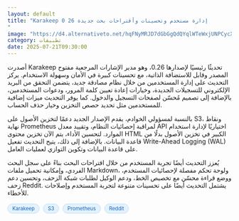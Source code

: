 ```yaml
---
layout: default
title: "Karakeep 0 26 إدارة مستخدم وتحسينات وأقتراحات بحث جديدة
"
image: "https://d4.alternativeto.net/hqFNyMRJD7dGbGgQdQYqlWTeWxjUNPCycXkYMXH8NzU/rs:fill:1520:760:0/g:ce:0:0/YWJzOi8vZGlzdC9jb250ZW50LzE3NTMwNDI4MjA5MTAucG5n.png"
category: تطبيقات
date: 2025-07-21T09:30:00
---
```


أصدرت Karakeep تحديثًا رئيسيًا لإصدارها 0.26، وهو مدير الإشارات المرجعية مفتوح المصدر وقابل للاستضافة الذاتية، مع تحسينات كبيرة في الأمان وسهولة الاستخدام. يركز التحديث على إدارة المستخدمين من خلال نظام مصادقة جديد، يتضمن التحقق من البريد الإلكتروني للتسجيلات الجديدة، وخيارات إعادة تعيين كلمة المرور، ودعوات المستخدمين، بالإضافة إلى تصميم مُحسّن لصفحات التسجيل والدخول. كما يوفر التحديث ميزات إضافية للمستخدمين مثل تحديد حصص التخزين وخيار حذف الحساب.

بالنسبة لمسؤولي الخوادم، يقدم الإصدار الجديد دعمًا لتخزين الأصول على S3، ونقاط نهاية Prometheus لمراقبة إحصائيات النظام، وتقييد معدل API اختياريًا لإدارة استخدام الموارد. لتحسين الأداء، يتم الآن تخزين محتوى HTML الكبير في تخزين الأصول بدلًا من قاعدة البيانات. بالإضافة إلى ذلك، يتيح التحديث تفعيل Write-Ahead Logging (WAL) على قاعدة البيانات وتكوين التوازي لعمليات العامل.

يُعزز التحديث أيضًا تجربة المستخدم من خلال اقتراحات البحث بناءً على سجل البحث الفردي، وإمكانية تحميل ملفات Markdown، ولوحة تحكم مفصلة لإحصائيات المستخدم، ووضع قراءة محسّن مع تخصيص الخط، ودعم الوكيل لطلبات شبكة الزحف، وتحسين دعم زحف Reddit. يشتمل التحديث أيضًا على تحسينات متنوعة لتجربة المستخدم وإصلاحات للأخطاء.

<div style="margin-top:2px; margin-bottom:2px;"><a href="https://bidjadraft.github.io/?query=Karakeep" style="background:#e3f2fd; color:#1565c0; font-size:80%; border-radius:12px; padding:3px 10px; margin:2px 4px 2px 0; display:inline-block; border:1px solid #bbdefb; text-decoration:none;">Karakeep</a> <a href="https://bidjadraft.github.io/?query=S3" style="background:#e3f2fd; color:#1565c0; font-size:80%; border-radius:12px; padding:3px 10px; margin:2px 4px 2px 0; display:inline-block; border:1px solid #bbdefb; text-decoration:none;">S3</a> <a href="https://bidjadraft.github.io/?query=Prometheus" style="background:#e3f2fd; color:#1565c0; font-size:80%; border-radius:12px; padding:3px 10px; margin:2px 4px 2px 0; display:inline-block; border:1px solid #bbdefb; text-decoration:none;">Prometheus</a> <a href="https://bidjadraft.github.io/?query=Reddit" style="background:#e3f2fd; color:#1565c0; font-size:80%; border-radius:12px; padding:3px 10px; margin:2px 4px 2px 0; display:inline-block; border:1px solid #bbdefb; text-decoration:none;">Reddit</a></div><br><br>
